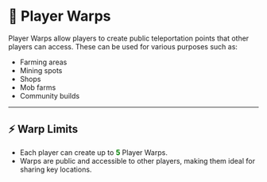 # 🚀 Player Warps

Player Warps allow players to create public teleportation points that other players can access. These can be used for various purposes such as:

- Farming areas
- Mining spots
- Shops
- Mob farms
- Community builds

---

## ⚡ Warp Limits

- Each player can create up to <span style="color: green;">**5**</span> Player Warps.
- Warps are public and accessible to other players, making them ideal for sharing key locations.
